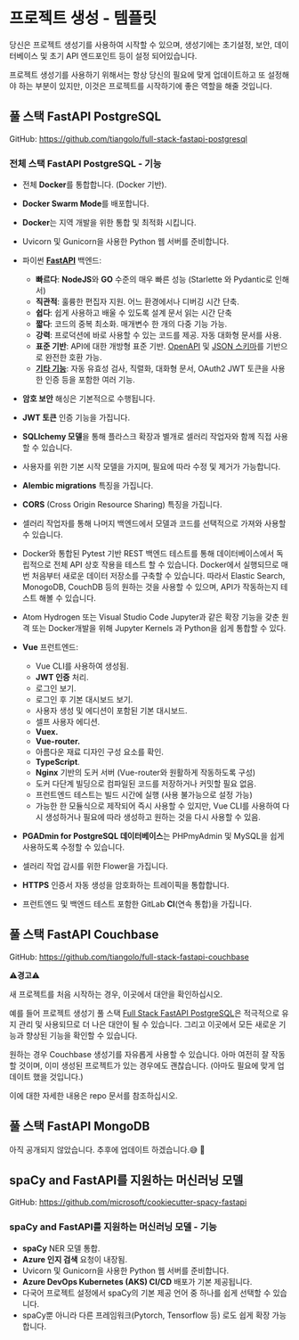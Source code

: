 # 프로젝트 생성 - 템플릿

당신은 프로젝트 생성기를 사용하여 시작할 수 있으며, 생성기에는 초기설정, 보안, 데이터베이스 및 초기 API 엔드포인트 등이 설정 되어있습니다.

프로젝트 생성기를 사용하기 위해서는 항상 당신의 필요에 맞게 업데이트하고 또 설정해야 하는 부분이 있지만, 이것은 프로젝트를 시작하기에 좋은 역할을 해줄 것입니다.

## 풀 스택 FastAPI PostgreSQL

GitHub: <a href="https://github.com/tiangolo/full-stack-fastapi-postgresql" class="external-link" target="_blank">https://github.com/tiangolo/full-stack-fastapi-postgresql</a>

### 전체 스택 FastAPI PostgreSQL - 기능

* 전체 **Docker**를 통합합니다. (Docker 기반).
* **Docker Swarm Mode**를 배포합니다.
* **Docker**는 지역 개발을 위한 통합 및 최적화 시킵니다.
* Uvicorn 및 Gunicorn을 사용한 Python 웹 서버를 준비합니다.
* 파이썬 <a href="https://github.com/tiangolo/fastapi" class="external-link" target="_blank"> **FastAPI**</a> 백엔드:

  * **빠르다**: **NodeJS**와 **GO** 수준의 매우 빠른 성능 (Starlette 와 Pydantic로 인해서)
  * **직관적**: 훌륭한 편집자 지원. 어느 환경에서나 디버깅 시간 단축.
  * **쉽다**: 쉽게 사용하고 배울 수 있도록 설계 문서 읽는 시간 단축
  * **짧다**: 코드의 중복 최소화. 매개변수 한 개의 다중 기능 가능.
  * **강력**: 프로덕션에 바로 사용할 수 있는 코드를 제공. 자동 대화형 문서를 사용.
  * **표준 기반**: API에 대한 개방형 표준 기반. <a href="https://github.com/OAI/OpenAPI-Specification" class="외부 링크" target="_blank">OpenAPI</a> 및 <a href="https://json-schema.org/" class="external-link" target="_blank">JSON 스키마</a>를 기반으로 완전한 호환 가능.
  * <a href="https://fastapi.tiangolo.com/features/" class="external-link" target="_blank">**기타 기능**</a>: 자동 유효성 검사, 직렬화, 대화형 문서, OAuth2 JWT 토큰을 사용한 인증 등을 포함한 여러 기능.
* **암호 보안** 해싱은 기본적으로 수행됩니다.

* **JWT 토큰** 인증 기능을 가집니다.
* **SQLlchemy 모델**을 통해 플라스크 확장과 별개로 셀러리 작업자와 함께 직접 사용할 수 있습니다.
* 사용자를 위한 기본 시작 모델을 가지며, 필요에 따라 수정 및 제거가 가능합니다.
* **Alembic migrations** 특징을 가집니다.
* **CORS** (Cross Origin Resource Sharing) 특징을 가집니다.
* 셀러리 작업자를 통해 나머지 백엔드에서 모델과 코드를 선택적으로 가져와 사용할 수 있습니다.
* Docker와 통합된 Pytest 기반 REST 백엔드 테스트를 통해 데이터베이스에서 독립적으로 전체 API 상호 작용을 테스트 할 수 있습니다. Docker에서 실행되므로 매번 처음부터 새로운 데이터 저장소를 구축할 수 있습니다. 따라서 Elastic Search, MonogoDB, CouchDB 등의 원하는 것을 사용할 수 있으며, API가 작동하는지 테스트 해볼 수 있습니다.
* Atom Hydrogen 또는 Visual Studio Code Jupyter과 같은 확장 기능을 갖춘 원격 또는 Docker개발을 위해 Jupyter Kernels 과 Python을 쉽게 통합할 수 있다.
* **Vue** 프런트엔드:
  * Vue CLI를 사용하여 생성됨.
  * **JWT 인증** 처리.
  * 로그인 보기.
  * 로그인 후 기본 대시보드 보기.
  * 사용자 생성 및 에디션이 포함된 기본 대시보드.
  * 셀프 사용자 에디션.
  * **Vuex.**
  * **Vue-router.**
  * 아름다운 재료 디자인 구성 요소를 확인.
  * **TypeScript**.
  * **Nginx** 기반의 도커 서버 (Vue-router와 원활하게 작동하도록 구성)
  * 도커 다단계 빌딩으로 컴파일된 코드를 저장하거나 커밋할 필요 없음.
  * 프런트엔드 테스트는 빌드 시간에 실행 (사용 불가능으로 설정 가능)
  * 가능한 한 모듈식으로 제작되어 즉시 사용할 수 있지만, Vue CLI를 사용하여 다시 생성하거나 필요에 따라 생성하고 원하는 것을 다시 사용할 수 있음.
* **PGADmin for PostgreSQL 데이터베이스**는 PHPmyAdmin 및 MySQL을 쉽게 사용하도록 수정할 수 있습니다.
* 셀러리 작업 감시를 위한 Flower을 가집니다.
* **HTTPS** 인증서 자동 생성을 암호화하는 트레이픽을 통합합니다.
* 프런트엔드 및 백엔드 테스트 포함한 GitLab **CI**(연속 통합)을 가집니다.

## 풀 스택 FastAPI Couchbase

GitHub: <a href="https://github.com/tiangolo/full-stack-fastapi-couchbase" class="external-link" target="_blank"> https://github.com/tiangolo/full-stack-fastapi-couchbase</a>

⚠**경고**⚠

새 프로젝트를 처음 시작하는 경우, 이곳에서 대안을 확인하십시오.

예를 들어 프로젝트 생성기 풀 스택 <a href="https://github.com/tiangolo/full-stack-fastapi-postgresql" class="external-link" target="_blank">Full Stack FastAPI PostgreSQL</a>은 적극적으로 유지 관리 및 사용되므로 더 나은 대안이 될 수 있습니다. 그리고 이곳에서 모든 새로운 기능과 향상된 기능을 확인할 수 있습니다.

원하는 경우 Couchbase 생성기를 자유롭게 사용할 수 있습니다. 아마 여전히 잘 작동할 것이며, 이미 생성된 프로젝트가 있는 경우에도 괜찮습니다. (아마도 필요에 맞게 업데이트 했을 것입니다.)

이에 대한 자세한 내용은 repo 문서를 참조하십시오.

## 풀 스택 FastAPI MongoDB

아직 공개되지 않았습니다. 추후에 업데이트 하겠습니다.😅 🎉

## spaCy and FastAPI를 지원하는 머신러닝 모델

GitHub: <a href="https://github.com/microsoft/cookiecutter-spacy-fastapi" class="external-link" target="_blank">https://github.com/microsoft/cookiecutter-spacy-fastapi</a>

### spaCy and FastAPI를 지원하는 머신러닝 모델 - 기능

* **spaCy** NER 모델 통합.
* **Azure 인지 검색** 요청이 내장됨.
* Uvicorn 및 Gunicorn을 사용한 Python 웹 서버를 준비합니다.
* **Azure DevOps Kubernetes (AKS) CI/CD** 배포가 기본 제공됩니다.
* 다국어 프로젝트 설정에서 spaCy의 기본 제공 언어 중 하나를 쉽게 선택할 수 있습니다.
* spaCy뿐 아니라 다른 프레임워크(Pytorch, Tensorflow 등) 로도 쉽게 확장 가능합니다.
